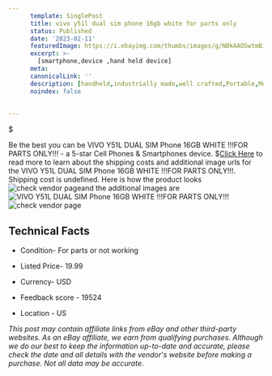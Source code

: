 ```yaml
---
      template: SinglePost
      title: vivo y51l dual sim phone 16gb white for parts only 
      status: Published
      date: '2023-02-11'
      featuredImage: https://i.ebayimg.com/thumbs/images/g/NBkAAOSwtmBiO6Oz/s-l225.jpg
      excerpt: >-
        [smartphone,device ,hand held device]
      meta:
      canonicalLink: ''
      description: [handheld,industrially made,well crafted,Portable,Mobile,Compact,Convenient,Lightweight,Maneuverable,Man-portable,Miniature,Carriable,Hand-held,Light,Holdable,Transportable,Mobile device,Pocket-sized,On-the-go,Wireless,Cordless,Compact size,Convenient size, smartphone,device ,hand held device]
      noindex: false
      
        
---
```

$

Be the best you can be VIVO Y51L DUAL SIM Phone 16GB WHITE !!!FOR PARTS ONLY!!! - a 5-star Cell Phones & Smartphones device.
$[Click Here](https://www.ebay.com/itm/284721051080?hash=item424ab275c8%3Ag%3ANBkAAOSwtmBiO6Oz&mkevt=1&mkcid=1&mkrid=711-53200-19255-0&campid=%253CePNCampaignId%253E&customid=%253CreferenceId%253E&toolid=10049) to read more to learn about the shipping costs and additional image urls for the VIVO Y51L DUAL SIM Phone 16GB WHITE !!!FOR PARTS ONLY!!!. Shipping cost is undefined. Here is how the product looks ![check vendor page](https://i.ebayimg.com/thumbs/images/g/NBkAAOSwtmBiO6Oz/s-l225.jpg)and the additional images are![VIVO Y51L DUAL SIM Phone 16GB WHITE !!!FOR PARTS ONLY!!!](https://i.ebayimg.com/images/g/NBkAAOSwtmBiO6Oz/s-l1600.jpg)![check vendor page](https://origin-galleryplus.ebayimg.com/ws/web/284721051080_2_0_1/225x225.jpg,https://origin-galleryplus.ebayimg.com/ws/web/284721051080_3_0_1/225x225.jpg,https://origin-galleryplus.ebayimg.com/ws/web/284721051080_4_0_1/225x225.jpg,https://origin-galleryplus.ebayimg.com/ws/web/284721051080_5_0_1/225x225.jpg,https://origin-galleryplus.ebayimg.com/ws/web/284721051080_6_0_1/225x225.jpg,https://origin-galleryplus.ebayimg.com/ws/web/284721051080_7_0_1/225x225.jpg)



 ## Technical Facts 



     
      

 - Condition- For parts or not working 


      

 - Listed Price- 19.99 


      

 - Currency- USD 


      

 - Feedback score - 19524 


      

 - Location - US 


      
      

 *_This post may contain affiliate links from eBay and other third-party websites. As an eBay affiliate, we earn from qualifying purchases. Although we do our best to keep the information up-to-date and accurate, please check the date and all details with the vendor's website before making a purchase. Not all data may be accurate._*






